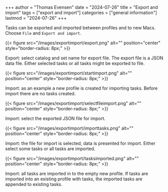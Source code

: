 +++
author = "Thomas Evensen"
date = "2024-07-26"
title =  "Export and import"
tags = ["export and import"]
categories = ["general information"]
lastmod = "2024-07-26"
+++

Tasks can be exported and imported between profiles and to new Macs. Choose `File` and `Export and import`.

{{< figure src="/images/exportimport/export.png" alt="" position="center" style="border-radius: 8px;" >}}

Export: select catalog and set name for export file. The export file is a JSON data file. Either selected tasks or all tasks might be exported to file.

{{< figure src="/images/exportimport/startimport.png" alt="" position="center" style="border-radius: 8px;" >}}

Import: as an example a new profile is created for importing tasks. Before import there are no tasks created.

{{< figure src="/images/exportimport/selectfileimport.png" alt="" position="center" style="border-radius: 8px;" >}}

Import: select the exported JSON file for import.

{{< figure src="/images/exportimport/importtasks.png" alt="" position="center" style="border-radius: 8px;" >}}

Import: the file for import is selected, data is presented for import. Either select some tasks or all tasks are imported.

{{< figure src="/images/exportimport/tasksimported.png" alt="" position="center" style="border-radius: 8px;" >}}

Import: all tasks are imported in to the empty new profile. If tasks are imported into an existing profile with tasks, the imported tasks are appended to existing tasks.
